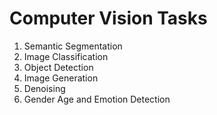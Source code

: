 # Computer Vision Tasks

1. Semantic Segmentation
2. Image Classification
3. Object Detection
4. Image Generation
5. Denoising
6. Gender Age and Emotion Detection
